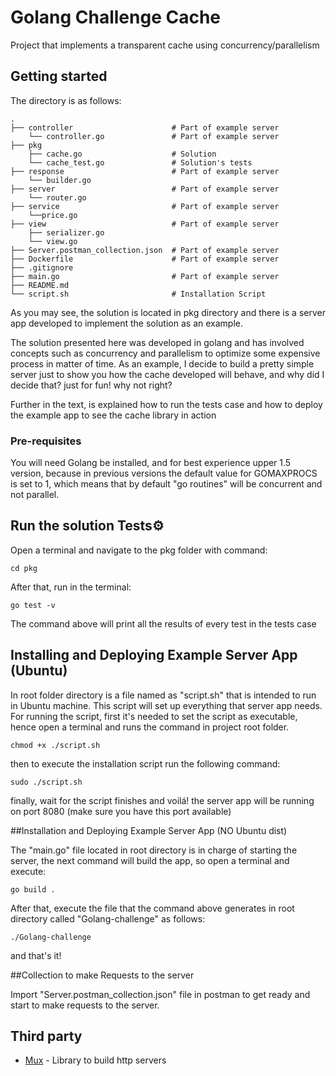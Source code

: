 # Golang Challenge Cache
Project that implements a transparent cache using concurrency/parallelism

## Getting started 

The directory is as follows:

    .
    ├── controller                      # Part of example server
        └── controller.go               # Part of example server
    ├── pkg                             
        ├── cache.go                    # Solution
        └── cache_test.go               # Solution's tests
    ├── response                        # Part of example server
        └── builder.go
    ├── server                          # Part of example server
        └── router.go
    ├── service                         # Part of example server
        └──price.go
    ├── view                            # Part of example server
        ├── serializer.go
        └── view.go
    ├── Server.postman_collection.json  # Part of example server
    ├── Dockerfile                      # Part of example server
    ├── .gitignore
    ├── main.go                         # Part of example server
    ├── README.md 
    └── script.sh                       # Installation Script

As you may see, the solution is located in pkg directory and there is a server app developed to implement the solution 
as an example. 

The solution presented here was developed in golang and has involved concepts such as concurrency and parallelism to 
optimize some expensive process in matter of time. As an example, I decide to build a pretty simple server just to show you
how the cache developed will behave, and why did I decide that? just for fun! why not right?

Further in the text, is explained how to run the tests case and how to deploy the example app to see the cache library in action


### Pre-requisites

You will need Golang be installed, and for best experience upper 1.5 version, 
because in previous versions the default value for GOMAXPROCS is set to 1, which means that by default "go routines" will 
be concurrent and not parallel.


## Run the solution Tests⚙️

Open a terminal and navigate to the pkg folder with command:
```
cd pkg
```
After that, run in the terminal:
```
go test -v
```

The command above will print all the results of every test in the tests case


## Installing and Deploying Example Server App (Ubuntu)

In root folder directory is a file named as "script.sh" that is intended to run in Ubuntu machine. This script will set up everything that server app needs. 
For running the script, first it's needed to set the script as executable, hence open a terminal and runs the command 
in project root folder.
```
chmod +x ./script.sh
```
then to execute the installation script run the following command:
```
sudo ./script.sh
```
finally, wait for the script finishes and voilá! the server app will be running on port 8080 (make sure you have this port 
available)

##Installation and Deploying Example Server App (NO Ubuntu dist)

The "main.go" file located in root directory is in charge of starting the server, the next command will build the app, so
open a terminal and execute:
```
go build .
```
After that, execute the file that the command above generates in root directory called "Golang-challenge" as follows:

```
./Golang-challenge
```

and that's it!



##Collection to make Requests to the server

Import "Server.postman_collection.json" file in postman to get ready and start to make requests to the server.

## Third party

* [Mux](https://github.com/gorilla/mux/) - Library to build http servers